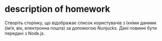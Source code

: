 # description of homework

Створіть сторінку, що відображає список користувачів з їхніми даними (ім’я, вік, електронна пошта) за допомогою Nunjucks. 
Дані повинні бути передані з Node.js.